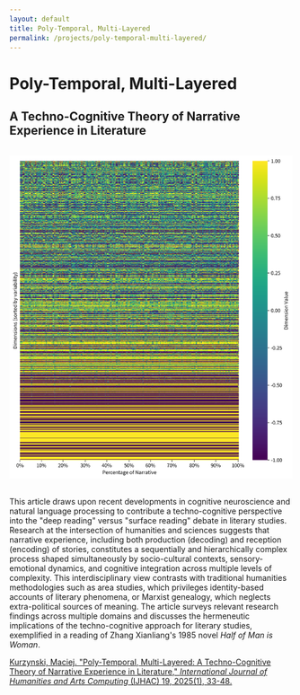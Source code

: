 ```yaml
---
layout: default
title: Poly-Temporal, Multi-Layered
permalink: /projects/poly-temporal-multi-layered/
---
```


# Poly-Temporal, Multi-Layered

## A Techno-Cognitive Theory of Narrative Experience in Literature

<img src="main.png" alt="Poly-Temporal, Multi-Layered" style="max-width: 100%; height: auto; margin: 2rem auto; display: block;">

This article draws upon recent developments in cognitive neuroscience and natural language processing to contribute a techno-cognitive perspective into the "deep reading" versus "surface reading" debate in literary studies. Research at the intersection of humanities and sciences suggests that narrative experience, including both production (decoding) and reception (encoding) of stories, constitutes a sequentially and hierarchically complex process shaped simultaneously by socio-cultural contexts, sensory-emotional dynamics, and cognitive integration across multiple levels of complexity. This interdisciplinary view contrasts with traditional humanities methodologies such as area studies, which privileges identity-based accounts of literary phenomena, or Marxist genealogy, which neglects extra-political sources of meaning. The article surveys relevant research findings across multiple domains and discusses the hermeneutic implications of the techno-cognitive approach for literary studies, exemplified in a reading of Zhang Xianliang's 1985 novel *Half of Man is Woman*.

[Kurzynski, Maciej. "Poly-Temporal, Multi-Layered: A Techno-Cognitive Theory of Narrative Experience in Literature," *International Journal of Humanities and Arts Computing* (IJHAC) 19, 2025(1), 33-48.](https://euppublishing.com/doi/full/10.3366/ijhac.2025.0343)